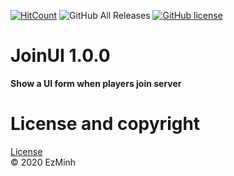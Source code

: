 [![HitCount](http://hits.dwyl.com/EzMinh/ID.svg)](http://hits.dwyl.com/EzMinh/JoinUI)
![GitHub All Releases](https://img.shields.io/github/downloads/ezminh/joinui/total)
[![GitHub license](https://img.shields.io/github/license/EzMinh/ID)](https://github.com/EzMinh/JoinUI/blob/master/LICENSE)

# JoinUI 1.0.0
**Show a UI form when players join server**
# License and copyright
[License](https://github.com/EzMinh/JoinUI/blob/master/LICENSE) <br/>
© 2020 EzMinh
